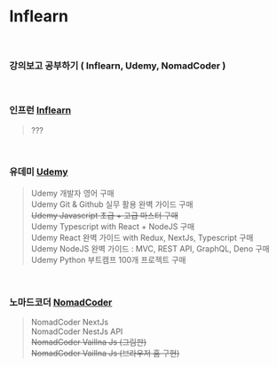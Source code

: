 # Inflearn

<br/>

### **강의보고 공부하기 ( Inflearn, Udemy, NomadCoder )**

<br/>

### 인프런 [Inflearn](https://www.inflearn.com/)
> ???

<br/>

### 유데미 [Udemy](https://www.udemy.com/)
> Udemy 개발자 영어 구매  
> Udemy Git & Github 실무 활용 완벽 가이드 구매  
> ~~Udemy Javascript 초급 + 고급 마스터 구매~~  
> Udemy Typescript with React + NodeJS 구매  
> Udemy React 완벽 가이드 with Redux, NextJs, Typescript 구매  
> Udemy NodeJS 완벽 가이드 : MVC, REST API, GraphQL, Deno 구매  
> Udemy Python 부트캠프 100개 프로젝트 구매

<br/>

### 노마드코더 [NomadCoder](https://nomadcoders.co/)
> NomadCoder NextJs  
> NomadCoder NestJs API  
> ~~NomadCoder Vaillna Js (그림판)~~  
> ~~NomadCoder Vaillna Js (브라우저 홈 구현)~~